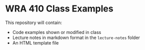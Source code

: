 # WRA 410 Class Examples

This repository will contain:

- Code examples shown or modified in class 
- Lecture notes in markdown format in the `lecture-notes` folder
- An HTML template file
